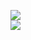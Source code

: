 [![](https://img.shields.io/badge/Made%20With-Github%20Spray-lightgrey.svg?style=for-the-badge&logo=github)](https://github.com/Annihil/github-spray#12590)  
[![](https://i.imgur.com/2DrTn0Z.gif)](https://github.com/Annihil/github-spray)